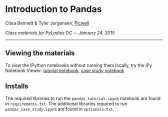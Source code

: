 Introduction to Pandas
======================
Clara Bennett & Tyler Jorgensen, [Picwell](http://www.picwell.com/)

*Class materials for PyLadies DC -- January 24, 2015*

---

## Viewing the materials
To view the IPython notebooks without running them locally, try the IPy Notebook Viewer: [tutorial notebook](http://nbviewer.ipython.org/github/picwell/intro_pandas/blob/master/pandas_tutorial.ipynb), [case study notebook](http://nbviewer.ipython.org/github/picwell/intro_pandas/blob/master/pandas_case_study.ipynb)

## Installs
The required libraries to run the `pandas_tutorial.ipynb` notebook are found in `requirements.txt`. The additional libraries required to run `pandas_case_study.ipynb` are found in `optionals.txt`.
